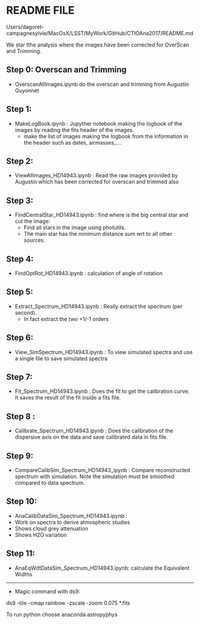 README FILE
===========
Users/dagoret-campagnesylvie/MacOsX/LSST/MyWork/GitHub/CTIOAna2017/README.md


We star tthe analysis where the images have been
corrected for OverScan and Trimming.

## Step 0: Overscan and Trimming
- OverscanAllImages.ipynb do the overscan and trimming from Augustin Guyonnet

## Step 1:

- MakeLogBook.ipynb :  Jupyther notebook making the logbook of the images by reading the fits header of the images.
  - make the list of images making the logbook from the information in the header such as dates, airmasses,.... 

## Step 2:

- ViewAllImages_HD14943.ipynb : Read the raw images provided by Augustin which has been corrected for overscan and trimmed also

## Step 3:

- FindCentralStar_HD14943.ipynb	: find where is the big central star and cut the image:
	- Find all stars in the image using photutils. 
	- The main star has the minimum distance sum wrt to all other sources.

## Step 4:

- FindOptRot_HD14943.ipynb : calculation of angle of rotation

## Step 5:

- Extract_Spectrum_HD14943.ipynb : Really extract the spectrum
(per second). 
	- In fact extract the two +1/-1 orders

## Step 6:
- View_SimSpectrum_HD14943.ipynb : To view simulated spectra and use a single file to save simulated spectra


## Step 7:

- Fit_Spectrum_HD14943.ipynb : Does the fit to get the calibration curve.
   It saves the result of the fit inside a fits file.
   
## Step 8 :
- Calibrate_Spectrum_HD14943.ipynb : Does the calibration of the dispersive axis on the data and save calibrated data in fits file.

## Step 9:
- CompareCalibSim_Spectrum_HD14943_ipynb : Compare reconstructed spectrum with simulation. Note the simulation must be smoothed compared to data spectrum.


## Step 10:
- AnaCalibDataSim_Spectrum_HD14943.ipynb :
- Work on spectra to derive atmospheric studies
- Shows cloud grey attenuation
- Shows H2O variation


## Step 11:
- AnaEqWdtDataSim_Spectrum_HD14943.ipynb:
calculate  the Equivalent Widths


-----

- Magic command with ds9:

ds9 -tile -cmap rainbow -zscale  -zoom 0.075  *.fits

To run python choose anaconda astropyphys
	
